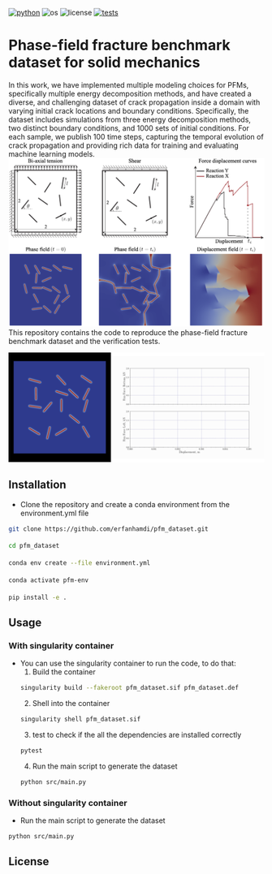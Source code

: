 [![python](https://img.shields.io/badge/python-3.10-blue.svg)](https://www.python.org/)
![os](https://img.shields.io/badge/os-ubuntu%20-blue.svg)
![license](https://img.shields.io/badge/license-MIT-green.svg)
[![tests](https://github.com/erfanhamdi/pfm_dataset/workflows/tests/badge.svg)](https://github.com/erfanhamdi/pfm_dataset/actions) 
# Phase-field fracture benchmark dataset for solid mechanics
In this work, we have implemented multiple modeling choices for PFMs, specifically multiple energy decomposition methods, and have created a diverse, and challenging dataset of crack propagation inside a domain with varying initial crack locations and boundary conditions. Specifically, the dataset includes simulations from three energy decomposition methods, two distinct boundary conditions, and 1000 sets of initial conditions. For each sample, we publish 100 time steps, capturing the temporal evolution of crack propagation and providing rich data for training and evaluating machine learning models.
![dataset](Figs/dataset-nolabel.png)
This repository contains the code to reproduce the phase-field fracture benchmark dataset and the verification tests.

![dataset](Figs/github_readme.gif)


## Installation
* Clone the repository and create a conda environment from the environment.yml file
```bash
git clone https://github.com/erfanhamdi/pfm_dataset.git

cd pfm_dataset

conda env create --file environment.yml 

conda activate pfm-env

pip install -e .
```
## Usage
### With singularity container
* You can use the singularity container to run the code, to do that:
    1. Build the container
    ```bash
    singularity build --fakeroot pfm_dataset.sif pfm_dataset.def
    ```
    2. Shell into the container
    ```bash
    singularity shell pfm_dataset.sif
    ```
    3. test to check if the all the dependencies are installed correctly
    ```bash
    pytest
    ```
    4. Run the main script to generate the dataset
    ```bash
    python src/main.py
    ```
### Without singularity container
* Run the main script to generate the dataset
```bash
python src/main.py
```
## License
